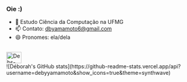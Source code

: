 ### Oie :) 
- 🌱 Estudo Ciência da Computação na UFMG
- 📫 Contato: dbyamamoto6@gmail.com
- 😄 Pronomes: ela/dela

<div style="display: inline_block"><br>
  <img align="center" alt="Debs-C++" height="30" width="40" src="https://cdn.jsdelivr.net/gh/devicons/devicon@latest/icons/cplusplus/cplusplus-original.svg">
</div>
![Déborah's GitHub stats](https://github-readme-stats.vercel.app/api?username=debyyamamoto&show_icons=true&theme=synthwave)
